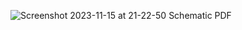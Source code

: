 
![Screenshot 2023-11-15 at 21-22-50 Schematic PDF](https://github.com/EEPUXProjects/PICBytes/assets/50055478/1733266e-5d8b-40a2-a05f-4809d472490c)

